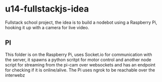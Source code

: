 # u14-fullstackjs-idea

Fullstack school project, the idea is to build a nodebot using a Raspberry Pi, hooking it up with a camera for live video.

## PI
This folder is on the Raspberry Pi, uses Socket.io for communication with the server, it spawns a python scritpt for motor control and another node script for streaming from the pi-cam over websockets and has an endpoint for checking if it is online/alive.
The Pi uses ngrok to be reachable over the interwebz
